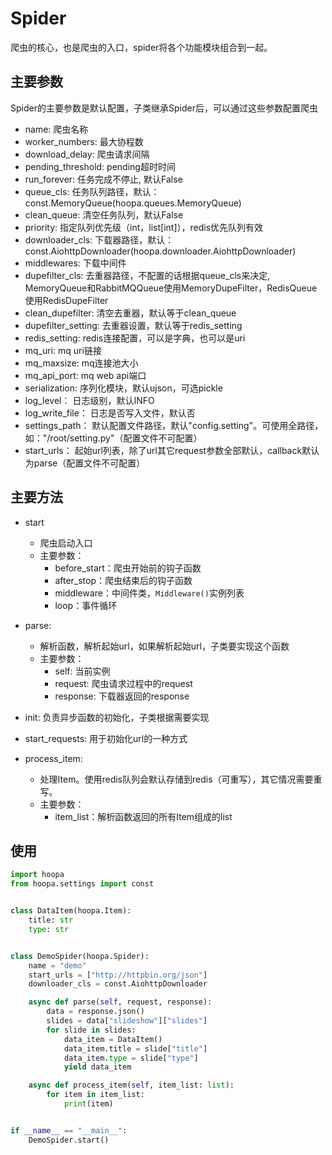 # Spider
爬虫的核心，也是爬虫的入口，spider将各个功能模块组合到一起。

## 主要参数
Spider的主要参数是默认配置，子类继承Spider后，可以通过这些参数配置爬虫
- name: 爬虫名称
- worker_numbers: 最大协程数
- download_delay: 爬虫请求间隔
- pending_threshold: pending超时时间
- run_forever: 任务完成不停止, 默认False
- queue_cls: 任务队列路径，默认：const.MemoryQueue(hoopa.queues.MemoryQueue)
- clean_queue: 清空任务队列，默认False
- priority: 指定队列优先级（int，list[int]），redis优先队列有效
- downloader_cls: 下载器路径，默认：const.AiohttpDownloader(hoopa.downloader.AiohttpDownloader)
- middlewares: 下载中间件
- dupefilter_cls: 去重器路径，不配置的话根据queue_cls来决定, MemoryQueue和RabbitMQQueue使用MemoryDupeFilter，RedisQueue使用RedisDupeFilter
- clean_dupefilter: 清空去重器，默认等于clean_queue
- dupefilter_setting: 去重器设置，默认等于redis_setting
- redis_setting: redis连接配置，可以是字典，也可以是uri
- mq_uri: mq uri链接
- mq_maxsize: mq连接池大小
- mq_api_port: mq web api端口
- serialization: 序列化模块，默认ujson，可选pickle
- log_level： 日志级别，默认INFO
- log_write_file： 日志是否写入文件，默认否
- settings_path： 默认配置文件路径，默认"config.setting"。可使用全路径，如："/root/setting.py"（配置文件不可配置）
- start_urls： 起始url列表，除了url其它request参数全部默认，callback默认为parse（配置文件不可配置）


## 主要方法
- start
  - 爬虫启动入口
  - 主要参数：
    - before_start：爬虫开始前的钩子函数
    - after_stop：爬虫结束后的钩子函数
    - middleware：中间件类，`Middleware()`实例列表
    - loop：事件循环
- parse:
  - 解析函数，解析起始url，如果解析起始url，子类要实现这个函数
  - 主要参数：
    - self: 当前实例
    - request: 爬虫请求过程中的request
    - response: 下载器返回的response

- init: 负责异步函数的初始化，子类根据需要实现
  
- start_requests: 用于初始化url的一种方式
  
- process_item: 
  - 处理Item。使用redis队列会默认存储到redis（可重写），其它情况需要重写。
  - 主要参数：
    - item_list：解析函数返回的所有Item组成的list

## 使用
```python
import hoopa
from hoopa.settings import const


class DataItem(hoopa.Item):
    title: str
    type: str


class DemoSpider(hoopa.Spider):
    name = "demo"
    start_urls = ["http://httpbin.org/json"]
    downloader_cls = const.AiohttpDownloader

    async def parse(self, request, response):
        data = response.json()
        slides = data["slideshow"]["slides"]
        for slide in slides:
            data_item = DataItem()
            data_item.title = slide["title"]
            data_item.type = slide["type"]
            yield data_item

    async def process_item(self, item_list: list):
        for item in item_list:
            print(item)


if __name__ == "__main__":
    DemoSpider.start()
```
